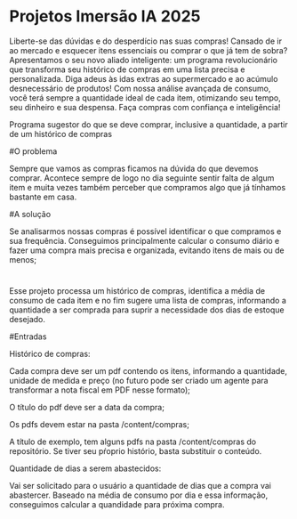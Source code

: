 # Projetos Imersão IA 2025

Liberte-se das dúvidas e do desperdício nas suas compras! Cansado de ir ao mercado e esquecer itens essenciais ou comprar o que já tem de sobra? Apresentamos o seu novo aliado inteligente: um programa revolucionário que transforma seu histórico de compras em uma lista precisa e personalizada. Diga adeus às idas extras ao supermercado e ao acúmulo desnecessário de produtos! Com nossa análise avançada de consumo, você terá sempre a quantidade ideal de cada item, otimizando seu tempo, seu dinheiro e sua despensa. Faça compras com confiança e inteligência!

Programa sugestor do que se deve comprar, inclusive a quantidade, a partir de um histórico de compras

#O problema

Sempre que vamos as compras ficamos na dúvida do que devemos comprar.
Acontece sempre de logo no dia seguinte sentir falta de algum item e muita vezes também perceber que compramos algo que já tínhamos bastante em casa.

#A solução

Se analisarmos nossas compras é possível identificar o que compramos e sua frequência.
Conseguimos principalmente calcular o consumo diário e fazer uma compra mais precisa e 
organizada, evitando itens de mais ou de menos;

#
Esse projeto processa um histórico de compras, identifica a média de consumo de cada item e no fim sugere uma lista de compras, informando a quantidade a ser comprada para suprir a necessidade dos dias de estoque desejado.

#Entradas

Histórico de compras:

 Cada compra deve ser um pdf contendo os itens, informando a quantidade, unidade de medida e preço (no futuro pode ser criado um agente para transformar a nota fiscal em PDF nesse formato);

 O título do pdf deve ser a data da compra;

 Os pdfs devem estar na pasta /content/compras;
 
 A título de exemplo, tem alguns pdfs na pasta /content/compras do repositório. Se tiver seu pŕoprio histório, basta substituir o conteúdo.

Quantidade de dias a serem abastecidos:

 Vai ser solicitado para o usuário a quantidade de dias que a compra vai abastercer. Baseado na média de consumo por dia e essa informação, conseguimos calcular a quandidade para próxima compra.

